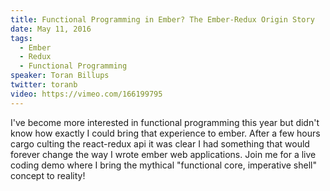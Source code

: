 ```yaml
---
title: Functional Programming in Ember? The Ember-Redux Origin Story
date: May 11, 2016
tags:
  - Ember
  - Redux
  - Functional Programming
speaker: Toran Billups
twitter: toranb
video: https://vimeo.com/166199795
---
```




I've become more interested in functional programming this year but didn't know how exactly I could bring that experience to ember. After a few hours cargo culting the react-redux api it was clear I had something that would forever change the way I wrote ember web applications. Join me for a live coding demo where I bring the mythical "functional core, imperative shell" concept to reality!

